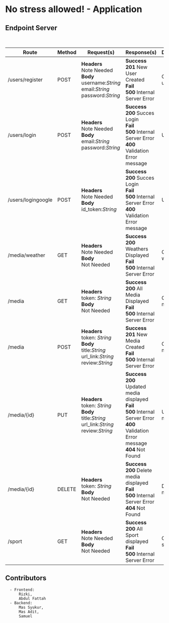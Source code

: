 
# No stress allowed! - Application
## Endpoint Server
<br>

| Route  | Method  | Request(s)  | Response(s)  | Description  |
|---|---|---|---|---|
|  /users/register |  POST |  **Headers** <br> Note Needed<br> **Body** <br> username:*String* <br>email:*String* <br>password:*String*| **Success** <br> **201** New User Created<br> **Fail** <br> **500** Internal Server Error |  Create a user |
|  /users/login | POST  | **Headers** <br> Note Needed<br> **Body** <br>email:*String* <br>password:*String* | **Success** <br> **200** Succes Login<br> **Fail** <br> **500** Internal Server Error <br> **400** Validation Error message | User Login  |
|  /users/logingoogle | POST  | **Headers** <br> Note Needed<br> **Body** <br> id_token:*String* | **Success** <br> **200** Succes Login <br> **Fail** <br> **500** Internal Server Error <br> **400** Validation Error message |  User Login |
|  /media/weather |  GET | **Headers** <br> Note Needed<br> **Body** <br> Not Needed | **Success** <br> **200** Weathers Displayed<br> **Fail** <br> **500** Internal Server Error | Get all weather  |
|  /media |  GET |  **Headers** <br> token: *String*<br> **Body** <br> Not Needed| **Success** <br> **200** All Media Displayed<br> **Fail** <br> **500** Internal Server Error | Get all media  |
|  /media |  POST |  **Headers** <br> token: *String*<br> **Body** <br> title:*String* <br>url_link:*String* <br>review:*String*| **Success** <br> **201** New Media Created<br> **Fail** <br> **500** Internal Server Error | Create a media  |
|  /media/{id} | PUT  | **Headers** <br> token: *String*<br> **Body** <br> title:*String* <br>url_link:*String* <br>review:*String* |  **Success** <br> **200** Updated media displayed<br> **Fail** <br> **500** Internal Server Error <br> **400** Validation Error message <br> **404** Not Found|  Update one media |
|  /media/{id} | DELETE  | **Headers** <br> token: *String*<br> **Body** <br> Not Needed | **Success** <br> **200** Delete media displayed<br> **Fail**  <br> **500** Internal Server Error <br> **404** Not Found | Delete a media  |
|  /sport |  GET |  **Headers** <br> Note Needed<br> **Body** <br> Not Needed | **Success** <br> **200** All Sport displayed<br> **Fail** <br> **500** Internal Server Error |  Get all sport |


## Contributors
```
  - Frontend:
      Rizki,
      Abdul Fattah
  - Backend:
      Mas Syukur,
      Mas Adit,
      Samuel
```